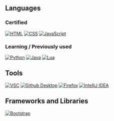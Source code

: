 ## Languages
### Certified
[![HTML](https://img.shields.io/badge/-HTML-d63d0f?style=for-the-badge&logo=HTML5&logoColor=white)](https://html.com/)
[![CSS](https://img.shields.io/badge/-CSS-2299f8?style=for-the-badge&logo=CSS3&logoColor=white)](https://www.w3schools.com/css/)
[![JavaScript](https://img.shields.io/badge/-JavaScript-2f3131?style=for-the-badge&logo=JavaScript&logoColor=white)](https://www.javascript.com/)

### Learning / Previously used
[![Python](https://img.shields.io/badge/-Python-377bb5?style=for-the-badge&logo=Python&logoColor=white)](https://www.Python.org/)
[![Java](https://img.shields.io/badge/-Java-F80000?style=for-the-badge&logo=Oracle&logoColor=white)](https://www.Java.com/)
[![Lua](https://img.shields.io/badge/-Lua-000081?style=for-the-badge&logo=Lua&logoColor=white)](https://www.lua.org/)

## Tools
[![VSC](https://img.shields.io/badge/-VSC-0079d0?style=for-the-badge&logo=VisualStudioCode&logoColor=white)](https://code.visualstudio.com/)
[![Github Desktop](https://img.shields.io/badge/-Github_Desktop-7c3eec?style=for-the-badge&logo=Github&logoColor=white)](https://desktop.github.com/)
[![Firefox](https://img.shields.io/badge/-Firefox-FF7139?style=for-the-badge&logo=FirefoxBrowser&logoColor=white)](https://www.mozilla.org/en-US/firefox/new/)
[![IntelliJ IDEA](https://img.shields.io/badge/-IntelliJ_IDEA-3f3e41?style=for-the-badge&logo=intellijidea&logoColor=white)](https://www.jetbrains.com/idea/)

## Frameworks and Libraries
[![Bootstrap](https://img.shields.io/badge/-Bootstrap-7952B3?style=for-the-badge&logo=Bootstrap&logoColor=white)](https://getbootstrap.com)

